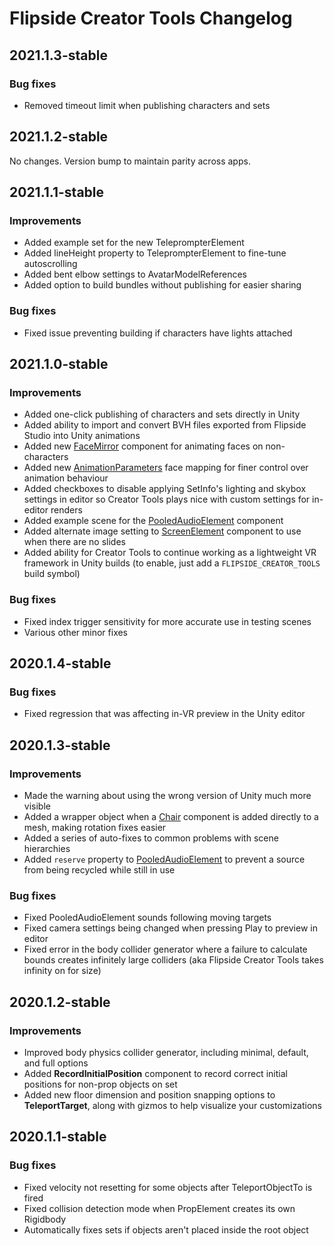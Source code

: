 # Flipside Creator Tools Changelog

## 2021.1.3-stable

### Bug fixes

* Removed timeout limit when publishing characters and sets

## 2021.1.2-stable

No changes. Version bump to maintain parity across apps.

## 2021.1.1-stable

### Improvements

* Added example set for the new TeleprompterElement
* Added lineHeight property to TeleprompterElement to fine-tune autoscrolling
* Added bent elbow settings to AvatarModelReferences
* Added option to build bundles without publishing for easier sharing

### Bug fixes

* Fixed issue preventing building if characters have lights attached

## 2021.1.0-stable

### Improvements

* Added one-click publishing of characters and sets directly in Unity
* Added ability to import and convert BVH files exported from Flipside Studio into Unity animations
* Added new [FaceMirror](https://www.flipsidexr.com/docs/2021.1/creator-tools/references/custom-components/facemirror) component for animating faces on non-characters
* Added new [AnimationParameters](https://www.flipsidexr.com/docs/2021.1/creator-tools/tutorials/mapping-facial-expressions/animationparameters) face mapping for finer control over animation behaviour
* Added checkboxes to disable applying SetInfo's lighting and skybox settings in editor so Creator Tools plays nice with custom settings for in-editor renders
* Added example scene for the [PooledAudioElement](https://www.flipsidexr.com/docs/2021.1/creator-tools/references/custom-components/pooledaudioelement) component
* Added alternate image setting to [ScreenElement](https://www.flipsidexr.com/docs/2021.1/creator-tools/references/custom-components/screenelement) component to use when there are no slides
* Added ability for Creator Tools to continue working as a lightweight VR framework in Unity builds (to enable, just add a `FLIPSIDE_CREATOR_TOOLS` build symbol)

### Bug fixes

* Fixed index trigger sensitivity for more accurate use in testing scenes
* Various other minor fixes

## 2020.1.4-stable

### Bug fixes

* Fixed regression that was affecting in-VR preview in the Unity editor

## 2020.1.3-stable

### Improvements

* Made the warning about using the wrong version of Unity much more visible
* Added a wrapper object when a [Chair](https://www.flipsidexr.com/docs/2021.1/creator-tools/references/custom-components/chair) component is added directly to a mesh, making rotation fixes easier
* Added a series of auto-fixes to common problems with scene hierarchies
* Added `reserve` property to [PooledAudioElement](https://www.flipsidexr.com/docs/2021.1/creator-tools/references/custom-components/pooledaudioelement) to prevent a source from being recycled while still in use

### Bug fixes

* Fixed PooledAudioElement sounds following moving targets
* Fixed camera settings being changed when pressing Play to preview in editor
* Fixed error in the body collider generator where a failure to calculate bounds creates infinitely large colliders (aka Flipside Creator Tools takes infinity on for size)

## 2020.1.2-stable

### Improvements

* Improved body physics collider generator, including minimal, default, and full options
* Added **RecordInitialPosition** component to record correct initial positions for non-prop objects on set
* Added new floor dimension and position snapping options to **TeleportTarget**, along with gizmos to help visualize your customizations

## 2020.1.1-stable

### Bug fixes

* Fixed velocity not resetting for some objects after TeleportObjectTo is fired
* Fixed collision detection mode when PropElement creates its own Rigidbody
* Automatically fixes sets if objects aren't placed inside the root object
